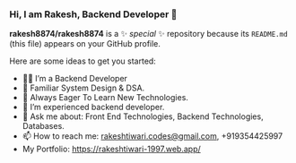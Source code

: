 ### Hi, I am Rakesh, Backend Developer 👋


**rakesh8874/rakesh8874** is a ✨ _special_ ✨ repository because its `README.md` (this file) appears on your GitHub profile.

Here are some ideas to get you started:

- 🧑‍💻 I’m a Backend Developer
- 🌱 Familiar System Design & DSA.
- 👯 Always Eager To Learn New Technologies.
- 🤔 I’m experienced backend developer. 
- 💬 Ask me about: Front End Technologies, Backend Technologies, Databases. 
- 📫 How to reach me: rakeshtiwari.codes@gmail.com, +919354425997
-  My Portfolio: https://rakeshtiwari-1997.web.app/

